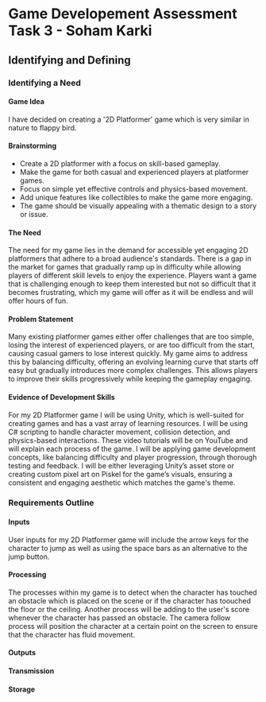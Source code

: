 # Game Developement Assessment Task 3 - Soham Karki

## Identifying and Defining

### Identifying a Need

#### Game Idea

I have decided on creating a '2D Platformer' game which is very similar in nature to flappy bird.

#### Brainstorming

* Create a 2D platformer with a focus on skill-based gameplay.
* Make the game for both casual and experienced players at platformer games.
* Focus on simple yet effective controls and physics-based movement.
* Add unique features like collectibles to make the game more engaging.
* The game should be visually appealing with a thematic design to a story or issue.

#### The Need

The need for my game lies in the demand for accessible yet engaging 2D platformers that adhere to a broad audience's standards. There is a gap in the market for games that gradually ramp up in difficulty while allowing players of different skill levels to enjoy the experience. Players want a game that is challenging enough to keep them interested but not so difficult that it becomes frustrating, which my game will offer as it will be endless and will offer hours of fun.

#### Problem Statement

Many existing platformer games either offer challenges that are too simple, losing the interest of experienced players, or are too difficult from the start, causing casual gamers to lose interest quickly. My game aims to address this by balancing difficulty, offering an evolving learning curve that starts off easy but gradually introduces more complex challenges. This allows players to improve their skills progressively while keeping the gameplay engaging.

#### Evidence of Development Skills

For my 2D Platformer game I will be using Unity, which is well-suited for creating games and has a vast array of learning resources. I will be using C# scripting to handle character movement, collision detection, and physics-based interactions. These video tutorials will be on YouTube and will explain each process of the game. I will be applying game development concepts, like balancing difficulty and player progression, through thorough testing and feedback. I will be either leveraging Unity’s asset store or creating custom pixel art on Piskel for the game’s visuals, ensuring a consistent and engaging aesthetic which matches the game's theme.

### Requirements Outline

#### Inputs

User inputs for my 2D Platformer game will include the arrow keys for the character to jump  as well as using the space bars as an alternative to the jump button.

#### Processing

The processes within my game is to detect when the character has touched an obstacle which is placed on the scene or if the character has toouched the floor or the ceiling. Another process will be adding to the user's score whenever the character has passed an obstacle. The camera follow process will position the character at a certain point on the screen to ensure that the character has fluid movement.

#### Outputs



#### Transmission



#### Storage